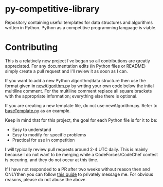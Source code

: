 # py-competitive-library
Repository containing useful templates for data structures and algorithms written in Python. Python as a competitive programming language is viable.


# Contributing
This is a relatively new project I've began so all contributions are greatly appreciated. For any documentation edits (in Python files or README) simply create a pull request and I'll review it as soon as I can. 

If you want to add a new Python algorithm/data structure then use the format given in [newAlgorithm.py](./newAlgorithm.py) by writing your own code below the intial multiline comment. For the multiline comment replace all square brackets with the appropriate information; everything else there is optional. 

If you are creating a new template file, do not use newAlgorithm.py. Refer to [baseTemplate.py](./implementation/baseTemplate.py) as an example.

Keep in mind that for this project, the goal for each Python file is for it to be:

- Easy to understand
- Easy to modify for specific problems
- Practical for use in competition

I will typically review pull requests around 2-4 UTC daily. This is mainly because I do not want to be merging while a CodeForces/CodeChef contest is occuring, and they do not occur at this time. 

If I have not responded to a PR after two weeks without reason then and ONLYthen you can follow [this guide](https://stackoverflow.com/questions/12686545/how-to-leave-a-message-for-a-github-com-user) to privately message me. For obvious reasons, please do not abuse the above. 

